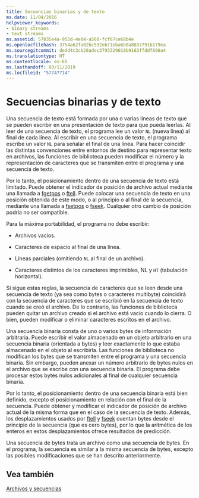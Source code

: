 ```yaml
---
title: Secuencias binarias y de texto
ms.date: 11/04/2016
helpviewer_keywords:
- binary streams
- text streams
ms.assetid: 57035e4a-955d-4e04-a560-fcf67ce68b4e
ms.openlocfilehash: 3754a62fa02bc532eb71eba6b0a8837791b179ea
ms.sourcegitcommit: dedd4c3cb28adec3793329018b9163ffddf890a4
ms.translationtype: HT
ms.contentlocale: es-ES
ms.lasthandoff: 03/11/2019
ms.locfileid: "57747714"
---
```

# <a name="text-and-binary-streams"></a>Secuencias binarias y de texto

Una secuencia de texto está formada por una o varias líneas de texto que se pueden escribir en una presentación de texto para que pueda leerlas. Al leer de una secuencia de texto, el programa lee un valor `NL` (nueva línea) al final de cada línea. Al escribir en una secuencia de texto, el programa escribe un valor `NL` para señalar el final de una línea. Para hacer coincidir las distintas convenciones entre entornos de destino para representar texto en archivos, las funciones de biblioteca pueden modificar el número y la representación de caracteres que se transmiten entre el programa y una secuencia de texto.

Por lo tanto, el posicionamiento dentro de una secuencia de texto está limitado. Puede obtener el indicador de posición de archivo actual mediante una llamada a [fgetpos](../c-runtime-library/reference/fgetpos.md) o [ftell](../c-runtime-library/reference/ftell-ftelli64.md). Puede colocar una secuencia de texto en una posición obtenida de este modo, o al principio o al final de la secuencia, mediante una llamada a [fsetpos](../c-runtime-library/reference/fsetpos.md) o [fseek](../c-runtime-library/reference/fseek-fseeki64.md). Cualquier otro cambio de posición podría no ser compatible.

Para la máxima portabilidad, el programa no debe escribir:

- Archivos vacíos.

- Caracteres de espacio al final de una línea.

- Líneas parciales (omitiendo `NL` al final de un archivo).

- Caracteres distintos de los caracteres imprimibles, NL y `HT` (tabulación horizontal).

Si sigue estas reglas, la secuencia de caracteres que se leen desde una secuencia de texto (ya sea como bytes o caracteres multibyte) coincidirá con la secuencia de caracteres que se escribió en la secuencia de texto cuando se creó el archivo. De lo contrario, las funciones de biblioteca pueden quitar un archivo creado si el archivo está vacío cuando lo cierra. O bien, pueden modificar o eliminar caracteres escritos en el archivo.

Una secuencia binaria consta de uno o varios bytes de información arbitraria. Puede escribir el valor almacenado en un objeto arbitrario en una secuencia binaria (orientada a bytes) y leer exactamente lo que estaba almacenado en el objeto al escribirla. Las funciones de biblioteca no modifican los bytes que se transmiten entre el programa y una secuencia binaria. Sin embargo, pueden anexar un número arbitrario de bytes nulos en el archivo que se escribe con una secuencia binaria. El programa debe procesar estos bytes nulos adicionales al final de cualquier secuencia binaria.

Por lo tanto, el posicionamiento dentro de una secuencia binaria está bien definido, excepto el posicionamiento en relación con el final de la secuencia. Puede obtener y modificar el indicador de posición de archivo actual de la misma forma que en el caso de la secuencia de texto. Además, los desplazamientos usados por [ftell](../c-runtime-library/reference/ftell-ftelli64.md) y [fseek](../c-runtime-library/reference/fseek-fseeki64.md) cuentan bytes desde el principio de la secuencia (que es cero bytes), por lo que la aritmética de los enteros en estos desplazamientos ofrece resultados de predicción.

Una secuencia de bytes trata un archivo como una secuencia de bytes. En el programa, la secuencia es similar a la misma secuencia de bytes, excepto las posibles modificaciones que se han descrito anteriormente.

## <a name="see-also"></a>Vea también

[Archivos y secuencias](../c-runtime-library/files-and-streams.md)
